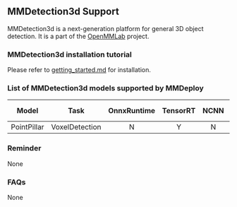 ## MMDetection3d Support

MMDetection3d is a next-generation platform for general 3D object detection. It is a part of the [OpenMMLab](https://openmmlab.com/) project.

### MMDetection3d installation tutorial

Please refer to [getting_started.md](https://github.com/open-mmlab/mmdetection3d/blob/master/docs/en/getting_started.md) for installation.

### List of MMDetection3d models supported by MMDeploy

|       Model        |         Task         | OnnxRuntime | TensorRT | NCNN  | PPLNN | OpenVINO |                                     Model config                                                         |
| :----------------: | :------------------: | :---------: | :------: | :---: | :---: | :------: | :------------------------------------------------------------------------------------------------------: |
|    PointPillar     |   VoxelDetection     |      N      |    Y     |   N   |   N   |    N     |     [config](https://github.com/open-mmlab/mmdetection3d/blob/master/configs/pointpillars)     |

### Reminder

None

### FAQs

None
